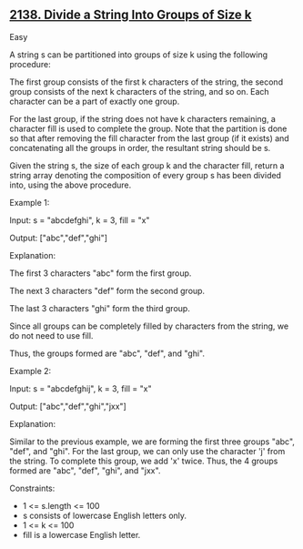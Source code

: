 ## [2138. Divide a String Into Groups of Size k](https://leetcode.com/problems/divide-a-string-into-groups-of-size-k/)

Easy

A string s can be partitioned into groups of size k using the following procedure:

The first group consists of the first k characters of the string, the second group consists of the next k characters of the string, and so on. Each character can be a part of exactly one group.

For the last group, if the string does not have k characters remaining, a character fill is used to complete the group.
Note that the partition is done so that after removing the fill character from the last group (if it exists) and concatenating all the groups in order, the resultant string should be s.

Given the string s, the size of each group k and the character fill, return a string array denoting the composition of every group s has been divided into, using the above procedure.
 

Example 1:

Input: s = "abcdefghi", k = 3, fill = "x"

Output: ["abc","def","ghi"]

Explanation:

The first 3 characters "abc" form the first group.

The next 3 characters "def" form the second group.

The last 3 characters "ghi" form the third group.

Since all groups can be completely filled by characters from the string, we do not need to use fill.

Thus, the groups formed are "abc", "def", and "ghi".

Example 2:

Input: s = "abcdefghij", k = 3, fill = "x"

Output: ["abc","def","ghi","jxx"]

Explanation:

Similar to the previous example, we are forming the first three groups "abc", "def", and "ghi".
For the last group, we can only use the character 'j' from the string. To complete this group, we add 'x' twice.
Thus, the 4 groups formed are "abc", "def", "ghi", and "jxx".
 

Constraints:

- 1 <= s.length <= 100
- s consists of lowercase English letters only.
- 1 <= k <= 100
- fill is a lowercase English letter.